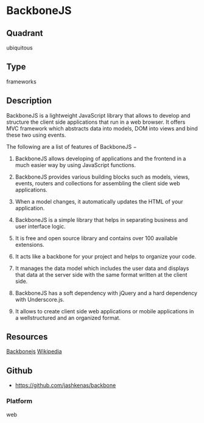 # BackboneJS

## Quadrant
ubiquitous

## Type
frameworks

## Description
BackboneJS is a lightweight JavaScript library that allows to develop and structure the client side applications that run in a web browser. It offers MVC framework which abstracts data into models, DOM into views and bind these two using events.

The following are a list of features of BackboneJS −

1) BackboneJS allows developing of applications and the frontend in a much easier way by using JavaScript functions.

2) BackboneJS provides various building blocks such as models, views, events, routers and collections for assembling the client side web applications.

3) When a model changes, it automatically updates the HTML of your application.

4) BackboneJS is a simple library that helps in separating business and user interface logic.

5) It is free and open source library and contains over 100 available extensions.

6) It acts like a backbone for your project and helps to organize your code.

7) It manages the data model which includes the user data and displays that data at the server side with the same format written at the client side.

8) BackboneJS has a soft dependency with jQuery and a hard dependency with Underscore.js.

9) It allows to create client side web applications or mobile applications in a wellstructured and an organized format.

## Resources
[Backbonejs](backbonejs.org/)
[Wikipedia](https://en.wikipedia.org/wiki/Backbone.js)


## Github
* <https://github.com/jashkenas/backbone>

### Platform
web
